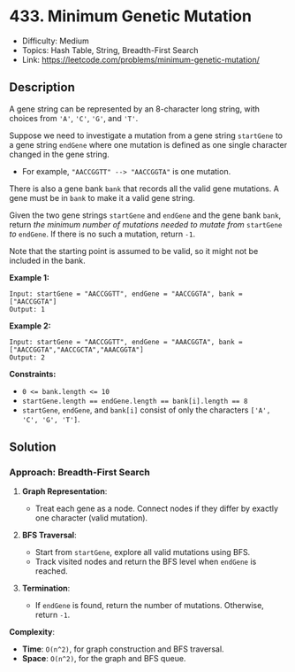 # 433. Minimum Genetic Mutation

- Difficulty: Medium
- Topics: Hash Table, String, Breadth-First Search
- Link: https://leetcode.com/problems/minimum-genetic-mutation/

## Description

A gene string can be represented by an 8-character long string, with choices from `'A'`, `'C'`, `'G'`, and `'T'`.

Suppose we need to investigate a mutation from a gene string `startGene` to a gene string `endGene` where one mutation is defined as one single character changed in the gene string.

- For example, `"AACCGGTT" --> "AACCGGTA"` is one mutation.

There is also a gene bank `bank` that records all the valid gene mutations. A gene must be in `bank` to make it a valid gene string.

Given the two gene strings `startGene` and `endGene` and the gene bank `bank`, return *the minimum number of mutations needed to mutate from* `startGene` *to* `endGene`. If there is no such a mutation, return `-1`.

Note that the starting point is assumed to be valid, so it might not be included in the bank.

**Example 1:**

```
Input: startGene = "AACCGGTT", endGene = "AACCGGTA", bank = ["AACCGGTA"]
Output: 1
```

**Example 2:**

```
Input: startGene = "AACCGGTT", endGene = "AAACGGTA", bank = ["AACCGGTA","AACCGCTA","AAACGGTA"]
Output: 2
```

**Constraints:**

- `0 <= bank.length <= 10`
- `startGene.length == endGene.length == bank[i].length == 8`
- `startGene`, `endGene`, and `bank[i]` consist of only the characters `['A', 'C', 'G', 'T']`.

## Solution

### Approach: Breadth-First Search

1. **Graph Representation**:
   - Treat each gene as a node. Connect nodes if they differ by exactly one character (valid mutation).

2. **BFS Traversal**:
   - Start from `startGene`, explore all valid mutations using BFS.
   - Track visited nodes and return the BFS level when `endGene` is reached.

3. **Termination**:
   - If `endGene` is found, return the number of mutations. Otherwise, return `-1`.

**Complexity**:

- **Time**: `O(n^2)`, for graph construction and BFS traversal.
- **Space**: `O(n^2)`, for the graph and BFS queue.
